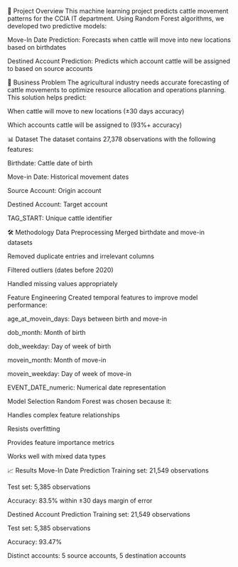 📖 Project Overview
This machine learning project predicts cattle movement patterns for the CCIA IT department. Using Random Forest algorithms, we developed two predictive models:

Move-In Date Prediction: Forecasts when cattle will move into new locations based on birthdates

Destined Account Prediction: Predicts which account cattle will be assigned to based on source accounts

🎯 Business Problem
The agricultural industry needs accurate forecasting of cattle movements to optimize resource allocation and operations planning. This solution helps predict:

When cattle will move to new locations (±30 days accuracy)

Which accounts cattle will be assigned to (93%+ accuracy)

📊 Dataset
The dataset contains 27,378 observations with the following features:

Birthdate: Cattle date of birth

Move-in Date: Historical movement dates

Source Account: Origin account

Destined Account: Target account

TAG_START: Unique cattle identifier

🛠️ Methodology
Data Preprocessing
Merged birthdate and move-in datasets

Removed duplicate entries and irrelevant columns

Filtered outliers (dates before 2020)

Handled missing values appropriately

Feature Engineering
Created temporal features to improve model performance:

age_at_movein_days: Days between birth and move-in

dob_month: Month of birth

dob_weekday: Day of week of birth

movein_month: Month of move-in

movein_weekday: Day of week of move-in

EVENT_DATE_numeric: Numerical date representation

Model Selection
Random Forest was chosen because it:

Handles complex feature relationships

Resists overfitting

Provides feature importance metrics

Works well with mixed data types

📈 Results
Move-In Date Prediction
Training set: 21,549 observations

Test set: 5,385 observations

Accuracy: 83.5% within ±30 days margin of error

Destined Account Prediction
Training set: 21,549 observations

Test set: 5,385 observations

Accuracy: 93.47%

Distinct accounts: 5 source accounts, 5 destination accounts

